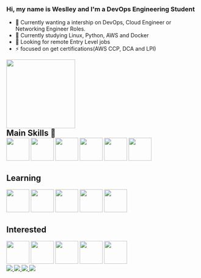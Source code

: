 ### Hi, my name is Weslley and I'm a DevOps Engineering Student

- 🔭 Currently wanting a intership on DevOps, Cloud Engineer or Networking Engineer Roles.
- 🌱 Currently studying Linux, Python, AWS and Docker
- 👯 Looking for remote Entry Level jobs
- ⚡ focused on get certifications(AWS CCP, DCA and LPI)

<div id="github-stats">
  <a href"https://github.com/Weslley-Stein"/>
  <img height="180em" src="https://github-readme-stats.vercel.app/api?username=weslley-stein&show_icons=true&theme=radical"/>
</div>

<div id="main-skills">
   <h2 style="margin: 0 auto;">Main Skills &#127919;</h2>
   <img height="60"src="https://cdn.jsdelivr.net/gh/devicons/devicon/icons/amazonwebservices/amazonwebservices-original.svg" />
   <img height="60"src="https://cdn.jsdelivr.net/gh/devicons/devicon/icons/linux/linux-original.svg" />
   <img height="60"src="https://cdn.jsdelivr.net/gh/devicons/devicon/icons/python/python-original.svg" />
   <img height="60" src="https://cdn.jsdelivr.net/gh/devicons/devicon/icons/git/git-original.svg" />
   <img height="60"src="https://cdn.jsdelivr.net/gh/devicons/devicon/icons/mongodb/mongodb-original.svg" />
   <img height="60"src="https://cdn.jsdelivr.net/gh/devicons/devicon/icons/docker/docker-original.svg" />
</div>

<div id="social-medias">
  <h2>Learning</h2>
   <img height="60"src="https://cdn.jsdelivr.net/gh/devicons/devicon/icons/nginx/nginx-original.svg" />
   <img height="60"src="https://cdn.jsdelivr.net/gh/devicons/devicon/icons/ansible/ansible-original.svg" />
   <img height="60"src="https://cdn.jsdelivr.net/gh/devicons/devicon/icons/bash/bash-original.svg" />
   <img height="60"src="https://cdn.jsdelivr.net/gh/devicons/devicon/icons/gitlab/gitlab-original.svg" />
   <img height="60"src="https://cdn.jsdelivr.net/gh/devicons/devicon/icons/terraform/terraform-original.svg" />
</div>

<div id="interested">
  <h2>Interested</h2>
  <img height="60" src="https://cdn.jsdelivr.net/gh/devicons/devicon/icons/jenkins/jenkins-original.svg" />
  <img height="60" src="https://cdn.jsdelivr.net/gh/devicons/devicon/icons/googlecloud/googlecloud-original.svg" />
  <img height="60" src="https://cdn.jsdelivr.net/gh/devicons/devicon/icons/azure/azure-original.svg" />
  <img height="60" src="https://cdn.jsdelivr.net/gh/devicons/devicon/icons/redhat/redhat-original.svg" />
  <img height="60" src="https://cdn.jsdelivr.net/gh/devicons/devicon/icons/kubernetes/kubernetes-plain.svg" />
</div>

<div>
  <a href="https://www.linkedin.com/in/weslley-fernandes-a9114a189/"> 
      <img src="https://img.shields.io/badge/LinkedIn-0077B5?style=for-the-badge&logo=linkedin&logoColor=white"/>   
  </a>
  <a href="https://weslley-stein.medium.com/"> 
      <img src="https://img.shields.io/badge/Medium-12100E?style=for-the-badge&logo=medium&logoColor=white"/>   
  </a>
  <a href="https://api.whatsapp.com/send?phone=5511956713019"> 
      <img src="https://img.shields.io/badge/WhatsApp-25D366?style=for-the-badge&logo=whatsapp&logoColor=white"/>   
  </a>
  <a href = "mailto:weslley.stein@gmail.com">
    <img src="https://img.shields.io/badge/-Gmail-%23333?style=for-the-badge&logo=gmail&logoColor=white" target="_blank">
  </a>
</div>

